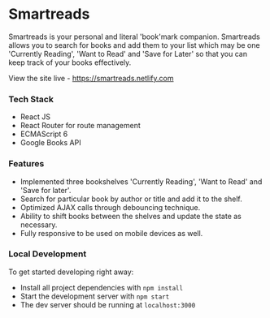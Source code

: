 # Smartreads

Smartreads is your personal and literal 'book'mark companion. Smartreads allows you to search for books and add them to your list which may be one 'Currently Reading', 'Want to Read' and 'Save for Later' so that you can keep track of your books effectively. 

View the site live - https://smartreads.netlify.com

### Tech Stack
* React JS
* React Router for route management
* ECMAScript 6
* Google Books API

### Features

* Implemented three bookshelves 'Currently Reading', 'Want to Read' and 'Save for later'.
* Search for particular book by author or title and add it to the shelf.
* Optimized AJAX calls through debouncing technique.
* Ability to shift books between the shelves and update the state as necessary.
* Fully responsive to be used on mobile devices as well.

### Local Development 

To get started developing right away:

* Install all project dependencies with `npm install`
* Start the development server with `npm start`
* The dev server should be running at `localhost:3000`

